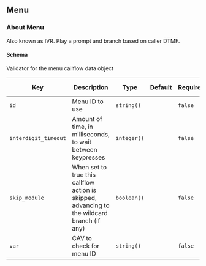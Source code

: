 ## Menu

### About Menu

Also known as IVR. Play a prompt and branch based on caller DTMF.

#### Schema

Validator for the menu callflow data object



Key | Description | Type | Default | Required | Support Level
--- | ----------- | ---- | ------- | -------- | -------------
`id` | Menu ID to use | `string()` |   | `false` |  
`interdigit_timeout` | Amount of time, in milliseconds, to wait between keypresses | `integer()` |   | `false` |  
`skip_module` | When set to true this callflow action is skipped, advancing to the wildcard branch (if any) | `boolean()` |   | `false` |  
`var` | CAV to check for menu ID | `string()` |   | `false` |  



